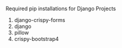 Required pip installations for Django Projects
1. django-crispy-forms
2. django
3. pillow
4. crispy-bootstrap4

